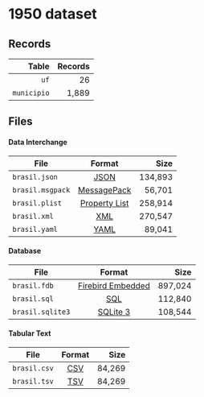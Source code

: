 # 1950 dataset

## Records

|       Table | Records |
| -----------:| -------:|
|        `uf` |      26 |
| `municipio` |   1,889 |

## Files

#### Data Interchange

| File             | Format                                                       |      Size |
| ---------------- |:------------------------------------------------------------:| ---------:|
| `brasil.json`    | [JSON](https://en.wikipedia.org/wiki/JSON)                   |   134,893 |
| `brasil.msgpack` | [MessagePack](https://en.wikipedia.org/wiki/MessagePack)     |    56,701 |
| `brasil.plist`   | [Property List](https://en.wikipedia.org/wiki/Property_list) |   258,914 |
| `brasil.xml`     | [XML](https://en.wikipedia.org/wiki/XML)                     |   270,547 |
| `brasil.yaml`    | [YAML](https://en.wikipedia.org/wiki/YAML)                   |    89,041 |

#### Database

| File             | Format                                                                                 |      Size |
| ---------------- |:--------------------------------------------------------------------------------------:| ---------:|
| `brasil.fdb`     | [Firebird Embedded](https://en.wikipedia.org/wiki/Embedded_database#Firebird_Embedded) |   897,024 |
| `brasil.sql`     | [SQL](https://en.wikipedia.org/wiki/SQL)                                               |   112,840 |
| `brasil.sqlite3` | [SQLite 3](https://en.wikipedia.org/wiki/SQLite)                                       |   108,544 |

#### Tabular Text

| File         | Format                                                      |      Size |
| ------------ |:-----------------------------------------------------------:| ---------:|
| `brasil.csv` | [CSV](https://en.wikipedia.org/wiki/Comma-separated_values) |    84,269 |
| `brasil.tsv` | [TSV](https://en.wikipedia.org/wiki/Tab-separated_values)   |    84,269 |
